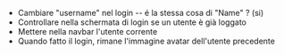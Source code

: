 - Cambiare "username" nel login 
-- é la stessa cosa di "Name" ? (si)
- Controllare nella schermata di login se un utente è già loggato 
- Mettere nella navbar l'utente corrente 
- Quando fatto il login, rimane l'immagine avatar dell'utente precedente